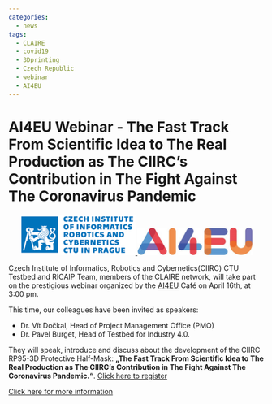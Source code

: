 ```yaml
---
categories:
  - news
tags:
  - CLAIRE
  - covid19
  - 3Dprinting
  - Czech Republic
  - webinar
  - AI4EU
---
```


# AI4EU Webinar - The Fast Track From Scientific Idea to The Real Production as The CIIRC’s Contribution in The Fight Against The Coronavirus Pandemic


<p align="center"><a href="https://www.ciirc.cvut.cz/cs/ai4eu-cafe-the-ciirc-rp95-3d-protective-half-mask/"><img src="/assets/images/images_posts/logo_CIIRC.png" width="45%"> <img src="/assets/images/images_posts/logo_AI4EU.jpg"  width="45%"></a></p> 

Czech Institute of Informatics, Robotics and Cybernetics(CIIRC) CTU Testbed and RICAIP Team, members of the CLAIRE network, will take part on the prestigious webinar organized by the [AI4EU](http://www.ai4eu.eu) Café on April 16th, at 3:00 pm.

This time, our colleagues have been invited as speakers:
* Dr. Vít Dočkal, Head of Project Management Office (PMO)
* Dr. Pavel Burget, Head of Testbed for Industry 4.0.

They will speak, introduce and discuss about the development of the CIIRC RP95-3D Protective Half-Mask: **„The Fast Track From Scientific Idea to The Real Production as The CIIRC’s Contribution in The Fight Against The Coronavirus Pandemic.“**. [Click here to register](https://attendee.gotowebinar.com/register/7847921879435957004)

[Click here for more information](https://www.ciirc.cvut.cz/cs/ai4eu-cafe-the-ciirc-rp95-3d-protective-half-mask/)
